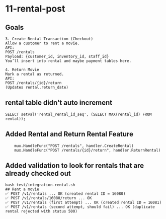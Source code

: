 # 11-rental-post

## Goals

```
3. Create Rental Transaction (Checkout)
Allow a customer to rent a movie.
API:
POST /rentals
Payload: {customer_id, inventory_id, staff_id}
You’ll insert into rental and maybe payment tables here.

4. Return Movie
Mark a rental as returned.
API:
POST /rentals/{id}/return
(Updates rental.return_date)
```

## rental table didn't auto increment
```
SELECT setval('rental_rental_id_seq', (SELECT MAX(rental_id) FROM rental));
```

## Added Rental and Return Rental Feature
```
	mux.HandleFunc("POST /rentals", handler.CreateRental)
	mux.HandleFunc("POST /rentals/{id}/return", handler.ReturnRental)
```

## Added validation to look for rentals that are already checked out
```
bash test/integration-rental.sh
## Rent a movie
✅ POST /v1/rentals ... OK (created rental ID = 16080)
✅ POST /v1/rentals/16080/return ... OK
✅ POST /v1/rentals (first attempt) ... OK (created rental ID = 16081)
✅ POST /v1/rentals (second attempt, should fail) ... OK (duplicate rental rejected with status 500)
```
